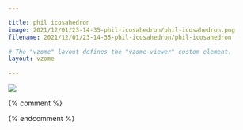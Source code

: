 ```yaml
---

title: phil icosahedron
image: 2021/12/01/23-14-35-phil-icosahedron/phil-icosahedron.png
filename: 2021/12/01/23-14-35-phil-icosahedron/phil-icosahedron

# The "vzome" layout defines the "vzome-viewer" custom element.
layout: vzome

---
```


<vzome-viewer src="{{ site.github.url }}/{{ page.filename }}.vZome" style="width: 100%; height: 65vh;">
  <img src="{{ site.github.url }}/{{ page.filename }}.png"/>
</vzome-viewer>

{% comment %}


{% endcomment %}
